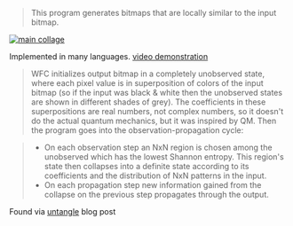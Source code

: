 > This program generates bitmaps that are locally similar to the input bitmap.

[![main collage](https://github.com/mxgmn/WaveFunctionCollapse/raw/master/images/wfc.png)](https://github.com/mxgmn/WaveFunctionCollapse/blob/master/images/wfc.png)

Implemented in many languages. [video demonstration](https://youtu.be/DOQTr2Xmlz0)

> WFC initializes output bitmap in a completely unobserved state, where each pixel value is in superposition of colors of the input bitmap (so if the input was black & white then the unobserved states are shown in different shades of grey). The coefficients in these superpositions are real numbers, not complex numbers, so it doesn't do the actual quantum mechanics, but it was inspired by QM. Then the program goes into the observation-propagation cycle:

> -   On each observation step an NxN region is chosen among the unobserved which has the lowest Shannon entropy. This region's state then collapses into a definite state according to its coefficients and the distribution of NxN patterns in the input.
> -   On each propagation step new information gained from the collapse on the previous step propagates through the output.


Found via [untangle](https://www.inkandswitch.com/untangle/) blog post